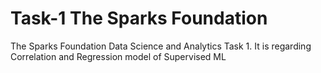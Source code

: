 # Task-1 The Sparks Foundation
 The Sparks Foundation Data Science and Analytics Task 1. It is regarding Correlation and Regression model of Supervised ML
